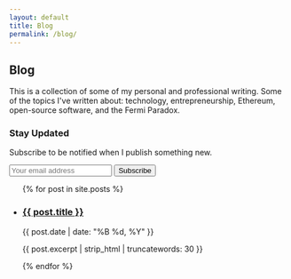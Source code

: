 ```yaml
---
layout: default
title: Blog
permalink: /blog/
---
```


<h2>Blog</h2>

<div class="page-intro">
  <p>This is a collection of some of my personal and professional writing. Some of the topics I've written about: technology, entrepreneurship, Ethereum, open-source software, and the Fermi Paradox.</p>
</div>

<div class="subscription-form">
  <h3>Stay Updated</h3>
  <p>Subscribe to be notified when I publish something new.</p>
  
  <form id="subscription-form">
    <input type="email" id="email-input" placeholder="Your email address" required>
    <button type="submit">Subscribe</button>
    <div id="subscription-message" class="message"></div>
  </form>

  <script>
    document.getElementById('subscription-form').addEventListener('submit', async function(e) {
      e.preventDefault();
      
      const email = document.getElementById('email-input').value;
      const messageEl = document.getElementById('subscription-message');
      
      messageEl.textContent = 'Processing...';
      
      try {
        const response = await fetch('/api/subscribe', {
          method: 'POST',
          headers: { 'Content-Type': 'application/json' },
          body: JSON.stringify({ email })
        });
        
        const data = await response.json();
        
        if (response.ok) {
          messageEl.textContent = data.message || 'Subscribed successfully!';
          messageEl.className = 'message success';
          document.getElementById('email-input').value = '';
        } else {
          messageEl.textContent = data.error || 'Error subscribing. Please try again.';
          messageEl.className = 'message error';
        }
      } catch (error) {
        messageEl.textContent = 'Error connecting to server. Please try again.';
        messageEl.className = 'message error';
      }
    });
  </script>
</div>

<ul class="post-list">
  {% for post in site.posts %}
    <li>
      <h3><a href="{{ post.url | relative_url }}">{{ post.title }}</a></h3>
      <p class="post-meta">{{ post.date | date: "%B %d, %Y" }}</p>
      <p>{{ post.excerpt | strip_html | truncatewords: 30 }}</p>
    </li>
  {% endfor %}
</ul>